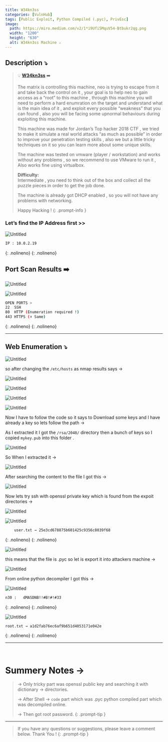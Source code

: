 ```yaml
---
title: W34kn3ss
categories: [VulnHub]
tags: [Public Exploit, Python Compiled (.pyc), PrivEsc]
image:
  path: https://miro.medium.com/v2/1*i9Ufi5MquV54-Btbukr2qg.png
  width: "1200"
  height: "630"
  alt: W34kn3ss Machine ⚔️
---
```



## **Description ⤵️**


> 💡 **[W34kn3ss](https://vulnhub.com/entry/w34kn3ss-1,270/)** ➡️
>
>The matrix is controlling this machine, neo is trying to escape from it and take back the control on it , your goal is to help neo to gain access as a “root” to this machine , through this machine you will need to perform a hard enumration on the target and understand what is the main idea of it , and exploit every possible “weakness” that you can found , also you will be facing some upnormal behaviours during exploiting this machine.
>
>This machine was made for Jordan’s Top hacker 2018 CTF , we tried to make it simulate a real world attacks “as much as possible” in order to improve your penetration testing skills , also we but a little tricky techniques on it so you can learn more about some unique skills.
>
>The machine was tested on vmware (player / workstation) and works without any problems , so we recommend to use VMware to run it , Also works fine using virtualbox.
>
> **Difficulty:**<br> Intermediate , you need to think out of the box and collect all the puzzle pieces in order to get the job done.
>
>The machine is already got DHCP enabled , so you will not have any problems with networking.
>
>Happy Hacking !
{: .prompt-info }


### **Let’s find the IP Address first >>**

![Untitled](/Vulnhub-Files/img/W34kn3ss/Untitled.png)

```bash
IP : 10.0.2.19
```
{: .nolineno}
{: .nolineno}

## Port Scan Results ➡️

![Untitled](/Vulnhub-Files/img/W34kn3ss/Untitled%201.png)

![Untitled](/Vulnhub-Files/img/W34kn3ss/Untitled%202.png)

```bash
OPEN PORTS >
22  SSH
80  HTTP (Enumeration required !)
443 HTTPS (⬆️ Same)

```
{: .nolineno}
{: .nolineno}

___

## Web Enumeration ⤵️

![Untitled](/Vulnhub-Files/img/W34kn3ss/Untitled%203.png)

so after changing the `/etc/hosts` as nmap results says →

![Untitled](/Vulnhub-Files/img/W34kn3ss/Untitled%204.png)

![Untitled](/Vulnhub-Files/img/W34kn3ss/Untitled%205.png)

![Untitled](/Vulnhub-Files/img/W34kn3ss/Untitled%206.png)

![Untitled](/Vulnhub-Files/img/W34kn3ss/Untitled%207.png)

Now I have to follow the code so it says to Download some keys and I have already a key so lets follow the path →

As I extracted it I got the `/rsa/2048/` directory then a bunch of keys so I copied `mykey.pub` into this folder .

![Untitled](/Vulnhub-Files/img/W34kn3ss/Untitled%208.png)

So When I extracted it →

![Untitled](/Vulnhub-Files/img/W34kn3ss/Untitled%209.png)

After searching the content to the file I got this →

![Untitled](/Vulnhub-Files/img/W34kn3ss/Untitled%2010.png)

Now lets try ssh with openssl private key which is found from the expoit directories →

![Untitled](/Vulnhub-Files/img/W34kn3ss/Untitled%2011.png)

![Untitled](/Vulnhub-Files/img/W34kn3ss/Untitled%2012.png)

```bash
	user.txt → 25e3cd678875b601425c9356c8039f68
```
{: .nolineno}
{: .nolineno}

![Untitled](/Vulnhub-Files/img/W34kn3ss/Untitled%2013.png)

this means that the file is .pyc so let  is export it into attackers machine →

![Untitled](/Vulnhub-Files/img/W34kn3ss/Untitled%2014.png)

From online python decompiler I got this →

![Untitled](/Vulnhub-Files/img/W34kn3ss/Untitled%2015.png)

```bash
n30	:	dMASDNB!!#B!#!#33
```
{: .nolineno}
{: .nolineno}

![Untitled](/Vulnhub-Files/img/W34kn3ss/Untitled%2016.png)

```bash
root.txt → a1d2fab76ec6af9b651d4053171e042e
```
{: .nolineno}
{: .nolineno}

<hr>
<br>

# **Summery Notes →**

> → Only tricky part was openssl public key and searching it with dictionary → directories.
>
> → After Shell → `code` part which was .pyc python compiled part which was decompiled online.
> 
> → Then got root password.
{: .prompt-tip }

<hr>

> If you have any questions or suggestions, please leave a comment below.
Thank You ! 
{: .prompt-tip }